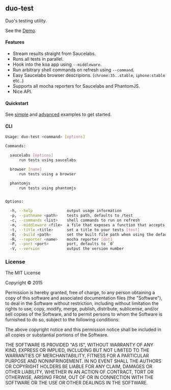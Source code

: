 ## duo-test

Duo's testing utility.

See the [Demo](https://cloudup.com/c5qdleOudgZ).

#### Features

  - Stream results straight from Saucelabs.
  - Runs all tests in parallel.
  - Hook into the koa app using `--middleware`.
  - Run arbitrary shell commands on refresh using `--command`.
  - Easy Saucelabs browser descripions. (`chrome:35..stable`, `iphone:stable` etc..)
  - Supports all mocha reporters for Saucelabs and PhantomJS.
  - Nice API.

#### Quickstart

See [simple](https://github.com/component/duo-test/tree/master/examples/simple) and [advanced](https://github.com/component/duo-test/tree/master/examples/advanced) examples to get started.

#### CLI

```sh
Usage: duo-test <command> [options]

Commands:

  saucelabs [options]
      run tests using saucelabs

  browser [name]
      run tests using a browser

  phantomjs
      run tests using phantomjs


Options:

  -h, --help               output usage information
  -p, --pathname <path>    tests path, defaults to /test
  -c, --commands <list>    shell commands to run on refresh
  -m, --middleware <file>  a file that exposes a function that accepts koa app
  -t, --title <title>      set a title to your tests [test]
  -B, --build <path>       set the built file path when using the default.html [/build.js]
  -R, --reporter <name>    mocha reporter [dot]
  -P, --port <port>        port, defaults to `0`
  -V, --version            output the version number
```

### License

The MIT License

Copyright © 2015

Permission is hereby granted, free of charge, to any person obtaining a copy of this software and associated documentation files (the "Software"), to deal in the Software without restriction, including without limitation the rights to use, copy, modify, merge, publish, distribute, sublicense, and/or sell copies of the Software, and to permit persons to whom the Software is furnished to do so, subject to the following conditions:

The above copyright notice and this permission notice shall be included in all copies or substantial portions of the Software.

THE SOFTWARE IS PROVIDED "AS IS", WITHOUT WARRANTY OF ANY KIND, EXPRESS OR IMPLIED, INCLUDING BUT NOT LIMITED TO THE WARRANTIES OF MERCHANTABILITY, FITNESS FOR A PARTICULAR PURPOSE AND NONINFRINGEMENT. IN NO EVENT SHALL THE AUTHORS OR COPYRIGHT HOLDERS BE LIABLE FOR ANY CLAIM, DAMAGES OR OTHER LIABILITY, WHETHER IN AN ACTION OF CONTRACT, TORT OR OTHERWISE, ARISING FROM, OUT OF OR IN CONNECTION WITH THE SOFTWARE OR THE USE OR OTHER DEALINGS IN THE SOFTWARE.
